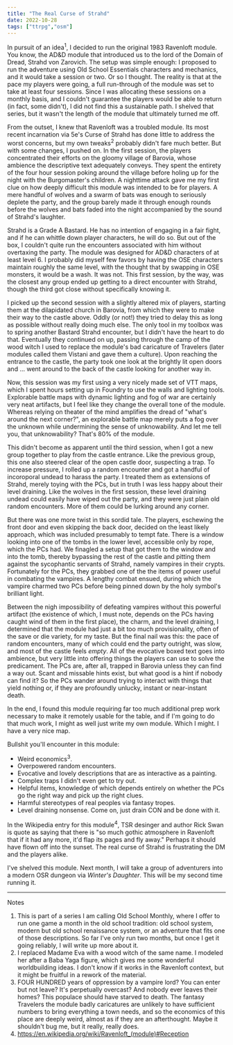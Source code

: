 ```yaml
---
title: "The Real Curse of Strahd"
date: 2022-10-28
tags: ["ttrpg","osm"]
---
```

In pursuit of an idea<sup>1</sup>, I decided to run the original 1983 Ravenloft module. You know, the AD&D module that introduced us to the lord of the Domain of Dread, Strahd von Zarovich. The setup was simple enough: I proposed to run the adventure using Old School Essentials characters and mechanics, and it would take a session or two. Or so I thought. The reality is that at the pace my players were going, a full run-through of the module was set to take at least four sessions. Since I was allocating these sessions on a monthly basis, and I couldn't guarantee the players would be able to return (in fact, some didn't), I did not find this a sustainable path. I shelved that series, but it wasn't the length of the module that ultimately turned me off.

From the outset, I knew that Ravenloft was a troubled module. Its most recent incarnation via 5e's Curse of Strahd has done little to address the worst concerns, but my own tweaks<sup>2</sup> probably didn't fare much better. But with some changes, I pushed on. In the first session, the players concentrated their efforts on the gloomy village of Barovia, whose ambience the descriptive text adequately conveys. They spent the entirety of the four hour session poking around the village before holing up for the night with the Burgomaster's children. A nighttime attack gave me my first clue on how deeply difficult this module was intended to be for players. A mere handful of wolves and a swarm of bats was enough to seriously deplete the party, and the group barely made it through enough rounds before the wolves and bats faded into the night accompanied by the sound of Strahd's laughter.

Strahd is a Grade A Bastard. He has no intention of engaging in a fair fight, and if he can whittle down player characters, he will do so. But out of the box, I couldn't quite run the encounters associated with him without overtaxing the party. The module was designed for AD&D characters of at least level 6. I probably did myself few favors by having the OSE characters maintain roughly the same level, with the thought that by swapping in OSE monsters, it would be a wash. It was not. This first session, by the way, was the closest any group ended up getting to a direct encounter with Strahd, though the third got close without specifically knowing it.

I picked up the second session with a slightly altered mix of players, starting them at the dilapidated church in Barovia, from which they were to make their way to the castle above. Oddly (or not!) they tried to delay this as long as possible without really doing much else. The only tool in my toolbox was to spring another Bastard Strahd encounter, but I didn't have the heart to do that. Eventually they continued on up, passing through the camp of the wood witch I used to replace the module's bad caricature of Travelers (later modules called them Vistani and gave them a culture). Upon reaching the entrance to the castle, the party took one look at the brightly lit open doors and ... went around to the back of the castle looking for another way in.

Now, this session was my first using a very nicely made set of VTT maps, which I spent hours setting up in Foundry to use the walls and lighting tools. Explorable battle maps with dynamic lighting and fog of war are certainly very neat artifacts, but I feel like they change the overall tone of the module. Whereas relying on theater of the mind amplifies the dread of "what's around the next corner?", an explorable battle map merely puts a fog over the unknown while undermining the sense of unknowability. And let me tell you, that unknowability? That's 80% of the module.

This didn't become as apparent until the third session, when I got a new group together to play from the castle entrance. Like the previous group, this one also steered clear of the open castle door, suspecting a trap. To increase pressure, I rolled up a random encounter and got a handful of incoroporal undead to harass the party. I treated them as extensions of Strahd, merely toying with the PCs, but in truth I was less happy about their level draining. Like the wolves in the first session, these level draining undead could easily have wiped out the party, and they were just plain old random encounters. More of them could be lurking around any corner.

But there was one more twist in this sordid tale. The players, eschewing the front door and even skipping the back door, decided on the least likely approach, which was included presumably to tempt fate. There is a window looking into one of the tombs in the lower level, accessible only by rope, which the PCs had. We finagled a setup that got them to the window and into the tomb, thereby bypassing the rest of the castle and pitting them against the sycophantic servants of Strahd, namely vampires in their crypts. Fortunately for the PCs, they grabbed one of the the items of power useful in combating the vampires. A lengthy combat ensued, during which the vampire charmed two PCs before being pinned down by the holy symbol's brilliant light. 

Between the nigh impossibility of defeating vampires without this powerful artifact (the existence of which, I must note, depends on the PCs having caught wind of them in the first place), the charm, and the level draining, I determined that the module had just a bit too much provisionality, often of the save or die variety, for my taste. But the final nail was this: the pace of random encounters, many of which could end the party outright, was slow, and most of the castle feels *empty*. All of the evocative boxed text goes into ambience, but very little into offering things the players can use to solve the predicament. The PCs are, after all, trapped in Barovia unless they can find a way out. Scant and missable hints exist, but what good is a hint if nobody can find it? So the PCs wander around trying to interact with things that yield nothing or, if they are profoundly unlucky, instant or near-instant death.

In the end, I found this module requiring far too much additional prep work necessary to make it remotely usable for the table, and if I'm going to do that much work, I might as well just write my own module. Which I might. I have a very nice map.

Bullshit you'll encounter in this module:
* Weird economics<sup>3</sup>.
* Overpowered random encounters.
* Evocative and lovely descriptions that are as interactive as a painting.
* Complex traps I didn't even get to try out.
* Helpful items, knowledge of which depends entirely on whether the PCs go the right way and pick up the right clues.
* Harmful stereotypes of real peoples via fantasy tropes.
* Level draining nonsense. Come on, just drain CON and be done with it.

In the Wikipedia entry for this module<sup>4</sup>, TSR desinger and author Rick Swan is quote as saying that there is "so much gothic atmosphere in Ravenloft that if it had any more, it'd flap its pages and fly away." Perhaps it should have flown off into the sunset. The real curse of Strahd is frustrating the DM and the players alike.

I've shelved this module. Next month, I will take a group of adventurers into a modern OSR dungeon via *Winter's Daughter*. This will be my second time running it.

---

Notes

1. This is part of a series I am calling Old School Monthly, where I offer to run one game a month in the old school tradition: old school system, modern but old school renaissance system, or an adventure that fits one of those descriptions. So far I've only run two months, but once I get it going reliably, I will write up more about it.
2. I replaced Madame Eva with a wood witch of the same name. I modeled her after a Baba Yaga figure, which gives me some wonderful worldbuilding ideas. I don't know if it works in the Ravenloft context, but it might be fruitful in a rework of the material.
3. FOUR HUNDRED years of oppression by a vampire lord? You can enter but not leave? It's perpetually overcast? And nobody ever leaves their homes? This populace should have starved to death. The fantasy Travelers the module badly caricatures are unlikely to have sufficient numbers to bring everything a town needs, and so the economics of this place are deeply weird, almost as if they are an afterthought. Maybe it shouldn't bug me, but it really, really does.
4. https://en.wikipedia.org/wiki/Ravenloft_(module)#Reception